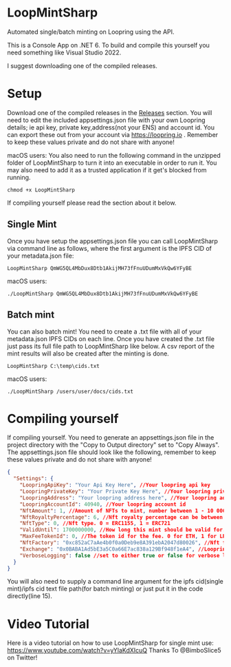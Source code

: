 # LoopMintSharp
Automated single/batch minting on Loopring using the API.

This is a Console App on .NET 6. To build and compile this yourself you need something like Visual Studio 2022. 

I suggest downloading one of the compiled releases.

# Setup 
Download one of the compiled releases in the [Releases](https://github.com/fudgebucket27/LoopMintSharp/releases) section. You will need to edit the included appsettings.json file with your own Loopring details; ie api key, private key,address(not your ENS) and account id. You can export these out from your account via https://loopring.io . Remember to keep these values private and do not share with anyone!

macOS users: You also need to run the following command in the unzipped folder of LoopMintSharp to turn it into an executable in order to run it. You may also need to add it as a trusted application if it get's blocked from running.

```batch
chmod +x LoopMintSharp
```
If compiling yourself please read the section about it below.

## Single Mint
Once you have setup the appsettings.json file you can call LoopMintSharp via command line as follows, where the first argument is the IPFS CID of your metadata.json file:

```batch
LoopMintSharp QmWG5QL4MbDux8Dtb1AkijMH73fFnuUDumMxVkQw6YFyBE
```

macOS users: 
```batch
./LoopMintSharp QmWG5QL4MbDux8Dtb1AkijMH73fFnuUDumMxVkQw6YFyBE
```

## Batch mint
You can also batch mint! You need to create a .txt file with all of your metadata.json IPFS CIDs on each line. Once you have created the .txt file just pass its full file path to LoopMintSharp like below. A csv report of the mint results will also be created after the minting is done.
```batch
LoopMintSharp C:\temp\cids.txt
```

macOS users: 
```batch
./LoopMintSharp /users/user/docs/cids.txt
```

# Compiling yourself
If compiling yourself. You need to generate an appsettings.json file in the project directory with the "Copy to Output directory" set to "Copy Always". The appsettings.json file should look like the following, remember to keep these values private and do not share with anyone!

```json
{
  "Settings": {
    "LoopringApiKey": "Your Api Key Here", //Your loopring api key
    "LoopringPrivateKey": "Your Private Key Here", //Your loopring private key
    "LoopringAddress": "Your loopring address here", //Your loopring address (NOT YOUR ENS)
    "LoopringAccountId": 40940, //Your loopring account id 
    "NftAmount": 1, //Amount of NFTs to mint, number between 1 - 10 000
    "NftRoyaltyPercentage": 6, //Nft royalty percentage can be between 1% - 10%
    "NftType": 0, //Nft type. 0 = ERC1155, 1 = ERC721
    "ValidUntil": 1700000000, //How long this mint should be valid for. Shouldn't have to change this value
    "MaxFeeTokenId": 0, //The token id for the fee. 0 for ETH, 1 for LRC
    "NftFactory": "0xc852aC7aAe4b0f0a0Deb9e8A391ebA2047d80026", //Nft factory of loopring
    "Exchange": "0x0BABA1Ad5bE3a5C0a66E7ac838a129Bf948f1eA4", //Loopring Exchange address
    "VerboseLogging": false //set to either true or false for verbose logging. default is false
  }
}
```
You will also need to supply a command line argument for the ipfs cid(single mint)/ipfs cid text file path(for batch minting) or just put it in the code directly(line 15).

# Video Tutorial
Here is a video tutorial on how to use LoopMintSharp for single mint use: https://www.youtube.com/watch?v=yYlaKdXIcuQ Thanks To @BimboSlice5 on Twitter! 
